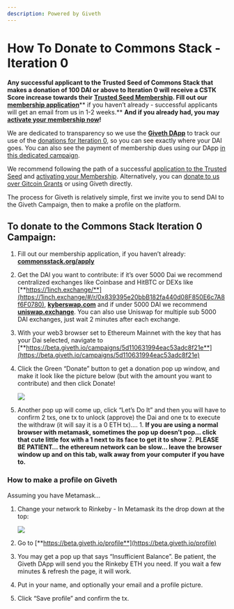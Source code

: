 ```yaml
---
description: Powered by Giveth
---
```


# How To Donate to Commons Stack - Iteration 0

**Any successful applicant to the Trusted Seed of Commons Stack that makes a donation of 100 DAI or above to Iteration 0 will receive a CSTK Score increase towards their** [**Trusted Seed Membership**](https://medium.com/giveth/the-trusted-seed-of-the-commons-stack-5af6fb04cd30)**. Fill out our** [**membership application**](https://commonsstack.org/apply)** if you haven’t already - successful applicants will get an email from us in 1-2 weeks.** **And if you already had, you may [activate your membership now](https://medium.com/commonsstack/join-the-commons-stacks-trusted-seed-swiss-association-ed51a356cb6c)!**

We are dedicated to transparency so we use the [**Giveth DApp**](https://beta.giveth.io/) to track our use of the [donations for Iteration 0](https://beta.giveth.io/campaign/commons-stack-community-iteration-0), so you can see exactly where your DAI goes. You can also see the payment of membership dues using our DApp [in this dedicated campaign](https://beta.giveth.io/campaign/commons-stack-association).

We recommend following the path of a successful [application to the Trusted Seed](https://commonsstack.org/apply) and [activating your Membership](https://medium.com/commonsstack/join-the-commons-stacks-trusted-seed-swiss-association-ed51a356cb6c). Alternatively, you can [donate to us over Gitcoin Grants](https://gitcoin.co/grants/539/the-commons-stack-iteration-0) or using Giveth directly.

The process for Giveth is relatively simple, first we invite you to send DAI to the Giveth Campaign, then to make a profile on the platform.

## **To donate to the Commons Stack Iteration 0 Campaign:**

1. Fill out our membership application, if you haven’t already: [**commonsstack.org/apply**](https://commonsstack.org/apply) 
2. Get the DAI you want to contribute: if it’s over 5000 Dai we recommend centralized exchanges like Coinbase and HitBTC or DEXs like [**https://1inch.exchange/**](https://1inch.exchange/#/r/0x839395e20bbB182fa440d08F850E6c7A8f6F0780), [**kyberswap.com**](https://kyberswap.com/swap/eth-dai) and if under 5000 DAI we recommend [**uniswap.exchange**](https://uniswap.exchange/swap). You can also use Uniswap for multiple sub 5000 DAI exchanges, just wait 2 minutes after each exchange. 
3. With your web3 browser set to Ethereum Mainnet with the key that has your Dai selected, navigate to [**https://beta.giveth.io/campaigns/5d110631994eac53adc8f21e**](https://beta.giveth.io/campaigns/5d110631994eac53adc8f21e) 
4. Click the Green “Donate” button to get a donation pop up window, and make it look like the picture below \(but with the amount you want to contribute\) and then click Donate!

   ![](https://lh4.googleusercontent.com/JVcKJU3_wNP9DjIHb_5MsnDY7qHMZuwzPO36ZA1lJaJ29o-x7pcTL1IVP-xiaQz3SlCR6NcfVAtc1BHglJUnc5nYrxJf8pjhXpNQx5_H0ngu6baTEXh80ZzRiKyqDl8tfGgshoHI)

5. Another pop up will come up, click “Let’s Do It” and then you will have to confirm 2 txs, one tx to unlock \(approve\) the Dai and one tx to execute the withdraw \(it will say it is a 0 ETH tx\)…. 1. **If you are using a normal browser with metamask, sometimes the pop up doesn’t pop… click that cute little fox with a 1 next to its face to get it to show** 2. **PLEASE BE PATIENT… the ethereum network can be slow… leave the browser window up and on this tab, walk away from your computer if you have to.**

### **How to make a profile on Giveth**

Assuming you have Metamask…

1. Change your network to Rinkeby - In Metamask its the drop down at the top:

   ![](https://lh6.googleusercontent.com/a28H93GA0mopviAtJ5JP2AffHlkC6Rbin1MYDxzFUJ9iZMYWZB-I0sLZ0dDsUrXdUHflQbdSVZ9YeAMR__qUgo9hFUqByRK6h27rjLjwfrJCtiqb7fzW4H-Uy2-LEvw-RPuf87ye)

2. Go to [**https://beta.giveth.io/profile**](https://beta.giveth.io/profile)
3. You may get a pop up that says “Insufficient Balance”. Be patient, the Giveth DApp will send you the Rinkeby ETH you need. If you wait a few minutes & refresh the page, it will work.
4. Put in your name, and optionally your email and a profile picture.
5. Click “Save profile” and confirm the tx.

